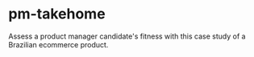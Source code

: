 # pm-takehome
 Assess a product manager candidate's fitness with this case study of a Brazilian ecommerce product.
